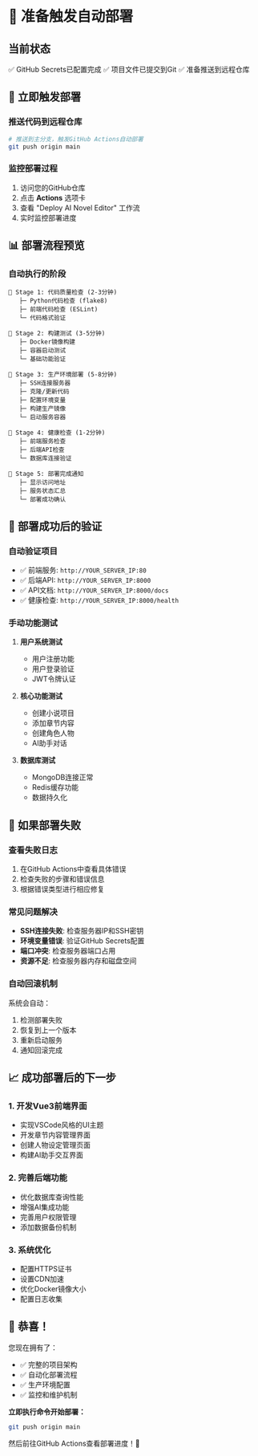 # 🚀 准备触发自动部署

## 当前状态
✅ GitHub Secrets已配置完成
✅ 项目文件已提交到Git
✅ 准备推送到远程仓库

## 🎯 立即触发部署

### 推送代码到远程仓库
```bash
# 推送到主分支，触发GitHub Actions自动部署
git push origin main
```

### 监控部署过程
1. 访问您的GitHub仓库
2. 点击 **Actions** 选项卡
3. 查看 "Deploy AI Novel Editor" 工作流
4. 实时监控部署进度

## 📊 部署流程预览

### 自动执行的阶段
```
🔄 Stage 1: 代码质量检查 (2-3分钟)
   ├─ Python代码检查 (flake8)
   ├─ 前端代码检查 (ESLint)
   └─ 代码格式验证

🔄 Stage 2: 构建测试 (3-5分钟)
   ├─ Docker镜像构建
   ├─ 容器启动测试
   └─ 基础功能验证

🔄 Stage 3: 生产环境部署 (5-8分钟)
   ├─ SSH连接服务器
   ├─ 克隆/更新代码
   ├─ 配置环境变量
   ├─ 构建生产镜像
   └─ 启动服务容器

🔄 Stage 4: 健康检查 (1-2分钟)
   ├─ 前端服务检查
   ├─ 后端API检查
   └─ 数据库连接验证

🔄 Stage 5: 部署完成通知
   ├─ 显示访问地址
   ├─ 服务状态汇总
   └─ 部署成功确认
```

## 🎉 部署成功后的验证

### 自动验证项目
- ✅ 前端服务: `http://YOUR_SERVER_IP:80`
- ✅ 后端API: `http://YOUR_SERVER_IP:8000`
- ✅ API文档: `http://YOUR_SERVER_IP:8000/docs`
- ✅ 健康检查: `http://YOUR_SERVER_IP:8000/health`

### 手动功能测试
1. **用户系统测试**
   - 用户注册功能
   - 用户登录验证
   - JWT令牌认证

2. **核心功能测试**
   - 创建小说项目
   - 添加章节内容
   - 创建角色人物
   - AI助手对话

3. **数据库测试**
   - MongoDB连接正常
   - Redis缓存功能
   - 数据持久化

## 🔧 如果部署失败

### 查看失败日志
1. 在GitHub Actions中查看具体错误
2. 检查失败的步骤和错误信息
3. 根据错误类型进行相应修复

### 常见问题解决
- **SSH连接失败**: 检查服务器IP和SSH密钥
- **环境变量错误**: 验证GitHub Secrets配置
- **端口冲突**: 检查服务器端口占用
- **资源不足**: 检查服务器内存和磁盘空间

### 自动回滚机制
系统会自动：
1. 检测部署失败
2. 恢复到上一个版本
3. 重新启动服务
4. 通知回滚完成

## 📈 成功部署后的下一步

### 1. 开发Vue3前端界面
- 实现VSCode风格的UI主题
- 开发章节内容管理界面
- 创建人物设定管理页面
- 构建AI助手交互界面

### 2. 完善后端功能
- 优化数据库查询性能
- 增强AI集成功能
- 完善用户权限管理
- 添加数据备份机制

### 3. 系统优化
- 配置HTTPS证书
- 设置CDN加速
- 优化Docker镜像大小
- 配置日志收集

## 🎊 恭喜！

您现在拥有了：
- ✅ 完整的项目架构
- ✅ 自动化部署流程
- ✅ 生产环境配置
- ✅ 监控和维护机制

**立即执行命令开始部署：**
```bash
git push origin main
```

然后前往GitHub Actions查看部署进度！🚀
